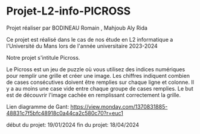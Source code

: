 # Projet-L2-info-PICROSS
Projet réaliser par BODINEAU Romain , Mahjoub Aly Rida

Ce projet est réalisé dans le cas de nos étude en L2 informatique a l'Université du Mans lors de l'année universitaire 2023-2024

Notre projet s'intitule Picross.

Le Picross est un jeu de puzzle où vous utilisez des indices numériques pour remplir une grille et créer une image. Les chiffres indiquent combien de cases consécutives doivent être remplies sur chaque ligne et colonne. Il y a au moins une case vide entre chaque groupe de cases remplies. Le but est de découvrir l'image cachée en remplissant correctement la grille.

Lien diagramme de Gant:
https://view.monday.com/1370831885-48831c7f5bfc48918c0a44ca2c580c70?r=euc1

début du projet: 19/01/2024
fin du projet: 18/04/2024
